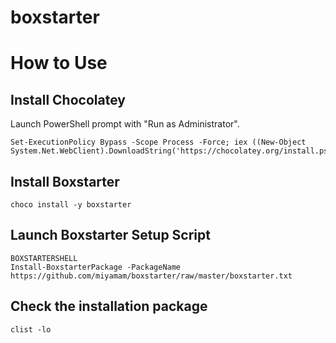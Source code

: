 # boxstarter
# How to Use
## Install Chocolatey
Launch PowerShell prompt with "Run as Administrator".
```
Set-ExecutionPolicy Bypass -Scope Process -Force; iex ((New-Object System.Net.WebClient).DownloadString('https://chocolatey.org/install.ps1'))
```
## Install Boxstarter
```
choco install -y boxstarter
```

## Launch Boxstarter Setup Script
```
BOXSTARTERSHELL
Install-BoxstarterPackage -PackageName https://github.com/miyamam/boxstarter/raw/master/boxstarter.txt
```

## Check the installation package
```
clist -lo
```
